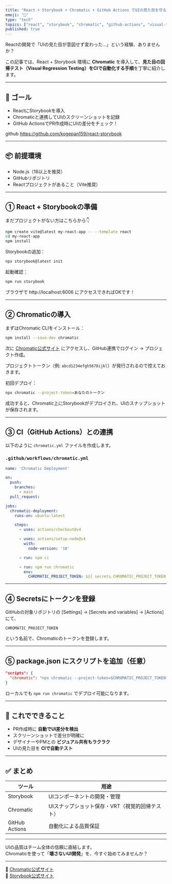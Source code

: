 ```yaml
---
title: "React + Storybook + Chromatic + GitHub Actions でUIの見た目を守る！CI付き導入ガイド"
emoji: "🧪"
type: "tech"
topics: ["react", "storybook", "chromatic", "github-actions", "visual-testing"]
published: true
---
```


Reactの開発で「UIの見た目が意図せず変わった...」という経験、ありませんか？

この記事では、React + Storybook 環境に **Chromatic** を導入して、**見た目の回帰テスト（Visual Regression Testing）をCIで自動化する手順**を丁寧に紹介します。

---

## 🎯 ゴール

- ReactにStorybookを導入
- Chromaticと連携してUIのスクリーンショットを記録
- GitHub ActionsでPR作成時にUIの差分をチェック！

github
https://github.com/kogepan159/react-storybook

---

## 📦 前提環境

- Node.js（18以上を推奨）
- GitHubリポジトリ
- Reactプロジェクトがあること（Vite推奨）

---

## ① React + Storybookの準備

まだプロジェクトがない方はこちらから👇

```bash
npm create vite@latest my-react-app -- --template react
cd my-react-app
npm install
```

Storybookの追加：

```bash
npx storybook@latest init
```

起動確認：

```bash
npm run storybook
```

ブラウザで http://localhost:6006 にアクセスできればOKです！

---

## ② Chromaticの導入

まずはChromatic CLIをインストール：

```bash
npm install --save-dev chromatic
```

次に [Chromatic公式サイト](https://www.chromatic.com/) にアクセスし、GitHub連携でログイン → プロジェクト作成。

プロジェクトトークン（例: `abcd1234efgh5678ijkl`）が発行されるので控えておきます。

初回デプロイ：

```bash
npx chromatic --project-token=あなたのトークン
```

成功すると、Chromatic上にStorybookがデプロイされ、UIのスナップショットが保存されます。

---

## ③ CI（GitHub Actions）との連携

以下のように `chromatic.yml` ファイルを作成します。

### `.github/workflows/chromatic.yml`

```yaml
name: 'Chromatic Deployment'

on:
  push:
    branches:
      - main
  pull_request:

jobs:
  chromatic-deployment:
    runs-on: ubuntu-latest

    steps:
      - uses: actions/checkout@v4

      - uses: actions/setup-node@v4
        with:
          node-version: '18'

      - run: npm ci

      - run: npm run chromatic
        env:
          CHROMATIC_PROJECT_TOKEN: ${{ secrets.CHROMATIC_PROJECT_TOKEN }}
```

---

## ④ Secretsにトークンを登録

GitHubの対象リポジトリの [Settings] → [Secrets and variables] → [Actions] にて、

```
CHROMATIC_PROJECT_TOKEN
```

という名前で、Chromaticのトークンを登録します。

---

## ⑤ package.json にスクリプトを追加（任意）

```json
"scripts": {
  "chromatic": "npx chromatic --project-token=$CHROMATIC_PROJECT_TOKEN"
}
```

ローカルでも `npm run chromatic` でデプロイ可能になります。

---

## 🧪 これでできること

- PR作成時に **自動でUI差分を検出**
- スクリーンショットで差分が明確に
- デザイナーやPMとの **ビジュアル共有もラクラク**
- UIの見た目を **CIで自動テスト**

---

## ✅ まとめ

| ツール | 用途 |
|--------|------|
| Storybook | UIコンポーネントの開発・管理 |
| Chromatic | UIスナップショット保存・VRT（視覚的回帰テスト） |
| GitHub Actions | 自動化による品質保証 |

---

UIの品質はチーム全体の信頼に直結します。  
Chromaticを使って「**壊さないUI開発**」を、今すぐ始めてみませんか？

---

🔗 [Chromatic公式サイト](https://www.chromatic.com/)  
🔗 [Storybook公式サイト](https://storybook.js.org/)
